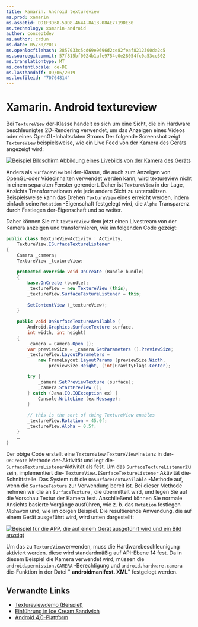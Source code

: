 ```yaml
---
title: Xamarin. Android textureview
ms.prod: xamarin
ms.assetid: DD1F3D68-5DD8-4644-8A13-08AE7719DE30
ms.technology: xamarin-android
author: conceptdev
ms.author: crdun
ms.date: 05/30/2017
ms.openlocfilehash: 2857033c5cd69e9696d2ce82feaf8212300da2c5
ms.sourcegitcommit: 57f815bf0024b1afe9754c0e28054fc0a53ce302
ms.translationtype: MT
ms.contentlocale: de-DE
ms.lasthandoff: 09/06/2019
ms.locfileid: "70764814"
---
```

# <a name="xamarinandroid-textureview"></a>Xamarin. Android textureview

Bei `TextureView` der-Klasse handelt es sich um eine Sicht, die ein Hardware beschleunigtes 2D-Rendering verwendet, um das Anzeigen eines Videos oder eines OpenGL-Inhaltsdaten Stroms Der folgende Screenshot zeigt `TextureView` beispielsweise, wie ein Live Feed von der Kamera des Geräts angezeigt wird:

[![Beispiel Bildschirm Abbildung eines Livebilds von der Kamera des Geräts](texture-view-images/22-textureviewcamera.png)](texture-view-images/22-textureviewcamera.png#lightbox)

Anders als `SurfaceView` bei der-Klasse, die auch zum Anzeigen von OpenGL-oder Videoinhalten verwendet werden kann, wird textureview nicht in einem separaten Fenster gerendert.
Daher ist `TextureView` in der Lage, Ansichts Transformationen wie jede andere Sicht zu unterstützen. Beispielsweise kann das Drehen `TextureView` eines erreicht werden, indem einfach seine `Rotation` -Eigenschaft festgelegt wird, die `Alpha` Transparenz durch Festlegen der-Eigenschaft und so weiter.

Daher können Sie mit `TextureView` dem jetzt einen Livestream von der Kamera anzeigen und transformieren, wie im folgenden Code gezeigt:

```csharp
public class TextureViewActivity : Activity,
    TextureView.ISurfaceTextureListener
{
    Camera _camera;
    TextureView _textureView;
       
    protected override void OnCreate (Bundle bundle)
    {
        base.OnCreate (bundle);
        _textureView = new TextureView (this);
        _textureView.SurfaceTextureListener = this;
           
        SetContentView (_textureView);
    }
       
    public void OnSurfaceTextureAvailable (
        Android.Graphics.SurfaceTexture surface,
        int width, int height)
    {
        _camera = Camera.Open ();
        var previewSize = _camera.GetParameters ().PreviewSize;
        _textureView.LayoutParameters =
            new FrameLayout.LayoutParams (previewSize.Width,
                previewSize.Height, (int)GravityFlags.Center);

        try {
            _camera.SetPreviewTexture (surface);
            _camera.StartPreview ();
        } catch (Java.IO.IOException ex) {
            Console.WriteLine (ex.Message);
        }
           
        // this is the sort of thing TextureView enables
        _textureView.Rotation = 45.0f;
        _textureView.Alpha = 0.5f;
    }
    …
}
```

Der obige Code erstellt eine `TextureView` `TextureView`-Instanz in der- `OnCreate` Methode der-Aktivität und legt die- `SurfaceTextureListener`Aktivität als fest. Um das `SurfaceTextureListener`zu sein, implementiert die- `TextureView.ISurfaceTextureListener` Aktivität die-Schnittstelle. Das System ruft die `OnSurfaceTextAvailable` -Methode auf, wenn die `SurfaceTexture` zur Verwendung bereit ist. Bei dieser Methode nehmen wir die an `SurfaceTexture` , die übermittelt wird, und legen Sie auf die Vorschau Textur der Kamera fest. Anschließend können Sie normale Ansichts basierte Vorgänge ausführen, wie z. b. das `Rotation` festlegen `Alpha`von und, wie im obigen Beispiel. Die resultierende Anwendung, die auf einem Gerät ausgeführt wird, wird unten dargestellt:

[![Beispiel für die APP, die auf einem Gerät ausgeführt wird und ein Bild anzeigt](texture-view-images/17-textureviewdemo.png)](texture-view-images/17-textureviewdemo.png#lightbox)

Um das zu `TextureView`verwenden, muss die Hardwarebeschleunigung aktiviert werden. diese wird standardmäßig auf API-Ebene 14 fest. Da in diesem Beispiel die Kamera verwendet wird, müssen die `android.permission.CAMERA` -Berechtigung und `android.hardware.camera` die-Funktion in der Datei " **androidmanifest. XML**" festgelegt werden.

## <a name="related-links"></a>Verwandte Links

- [Textureviewdemo (Beispiel)](https://docs.microsoft.com/samples/xamarin/monodroid-samples/textureviewdemo)
- [Einführung in Ice Cream Sandwich](http://www.android.com/about/ice-cream-sandwich/)
- [Android 4,0-Plattform](https://developer.android.com/sdk/android-4.0.html)
